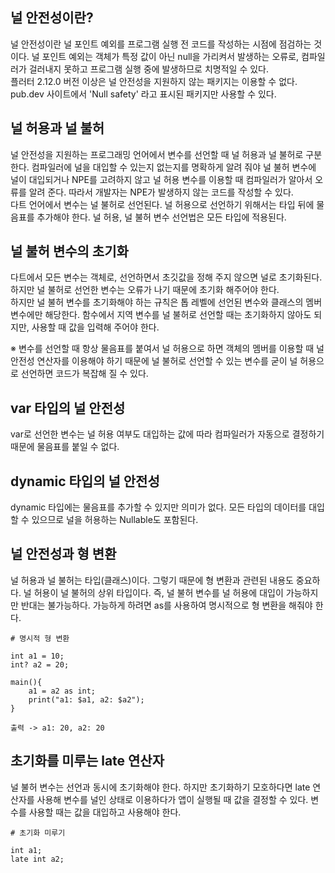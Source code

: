 ## 널 안전성이란?

널 안전성이란 널 포인트 예외를 프로그램 실행 전 코드를 작성하는 시점에 점검하는 것이다. 널 포인트 예외는 객체가 특정 값이 아닌 null을 가리켜서 발생하는 오류로, 컴파일러가 걸러내지 못하고 프로그램 실행 중에 발생하므로 치명적일 수 있다.  
플러터 2.12.0 버전 이상은 널 안전성을 지원하지 않는 패키지는 이용할 수 없다. pub.dev 사이트에서 'Null safety' 라고 표시된 패키지만 사용할 수 있다.

## 널 허용과 널 불허

널 안전성을 지원하는 프로그래밍 언어에서 변수를 선언할 때 널 허용과 널 불허로 구분한다. 컴파일러에 널을 대입할 수 있는지 없는지를 명확하게 알려 줘야 널 불허 변수에 널이 대입되거나 NPE를 고려하지 않고 널 허용 변수를 이용할 때 컴파일러가 알아서 오류를 알려 준다. 따라서 개발자는 NPE가 발생하지 않는 코드를 작성할 수 있다.  
다트 언어에서 변수는 널 불허로 선언된다. 널 허용으로 선언하기 위해서는 타입 뒤에 물음표를 추가해야 한다. 널 허용, 널 불허 변수 선언법은 모든 타입에 적용된다.

## 널 불허 변수의 초기화

다트에서 모든 변수는 객체로, 선언하면서 초깃값을 정해 주지 않으면 널로 초기화된다. 하지만 널 불허로 선언한 변수는 오류가 나기 때문에 초기화 해주어야 한다.  
하지만 널 불허 변수를 초기화해야 하는 규칙은 톱 레벨에 선언된 변수와 클래스의 멤버 변수에만 해당한다. 함수에서 지역 변수를 널 불허로 선언할 때는 초기화하지 않아도 되지만, 사용할 때 값을 입력해 주어야 한다. 

&#8251; 변수를 선언할 때 항상 물음표를 붙여서 널 허용으로 하면 객체의 멤버를 이용할 때 널 안전성 연산자를 이용해야 하기 때문에 널 불허로 선언할 수 있는 변수를 굳이 널 허용으로 선언하면 코드가 복잡해 질 수 있다.  

## var 타입의 널 안전성

var로 선언한 변수는 널 허용 여부도 대입하는 값에 따라 컴파일러가 자동으로 결정하기 때문에 물음표를 붙일 수 없다.

## dynamic 타입의 널 안전성

dynamic 타입에는 물음표를 추가할 수 있지만 의미가 없다. 모든 타입의 데이터를 대입할 수 있으므로 널을 허용하는 Nullable도 포함된다.

## 널 안전성과 형 변환

널 허용과 널 불허는 타입(클래스)이다. 그렇기 때문에 형 변환과 관련된 내용도 중요하다. 널 허용이 널 불허의 상위 타입이다. 즉, 널 불허 변수를 널 허용에 대입이 가능하지만 반대는 불가능하다. 가능하게 하려면 as를 사용하여 명시적으로 형 변환을 해줘야 한다.
```
# 명시적 형 변환

int a1 = 10;
int? a2 = 20;

main(){
    a1 = a2 as int;
    print("a1: $a1, a2: $a2");
}

출력 -> a1: 20, a2: 20
```

## 초기화를 미루는 late 연산자

널 불허 변수는 선언과 동시에 초기화해야 한다. 하지만 초기화하기 모호하다면 late 연산자를 사용해 변수를 널인 상태로 이용하다가 앱이 실행될 때 값을 결정할 수 있다. 변수를 사용할 때는 값을 대입하고 사용해야 한다.
```
# 초기화 미루기

int a1;
late int a2;
```
